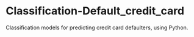 # Classification-Default_credit_card
Classification models for predicting credit card defaulters, using Python.
